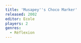 ```yaml
---
title: 'Musapey''s Choco Marker'
released: 2002
editor: Ecole
players: 2
genres:
  - Réflexion
---
```

